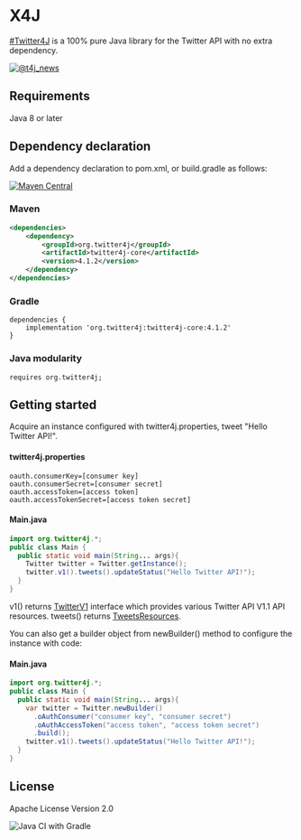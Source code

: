 # X4J
[&#35;Twitter4J](https://twitter.com/search?q=%23twitter4j&src=typed_query&f=live) is a 100% pure Java library for the Twitter API with no extra dependency. 

[![@t4j_news](https://img.shields.io/twitter/url/https/twitter.com/t4j_news.svg?style=social&label=Follow%20%40t4j_news)](https://twitter.com/t4j_news)

## Requirements
Java 8 or later

## Dependency declaration
Add a dependency declaration to pom.xml, or build.gradle as follows:

[![Maven Central](https://maven-badges.herokuapp.com/maven-central/org.twitter4j/twitter4j-corej/badge.svg)](https://maven-badges.herokuapp.com/maven-central/org.twitter4j/twitter4j-core)

### Maven
```xml
<dependencies>
    <dependency>
        <groupId>org.twitter4j</groupId>
        <artifactId>twitter4j-core</artifactId>
        <version>4.1.2</version>
    </dependency>
</dependencies>
```
### Gradle
```text
dependencies {
    implementation 'org.twitter4j:twitter4j-core:4.1.2'
}
```

### Java modularity

```text
requires org.twitter4j;
```

## Getting started

Acquire an instance configured with twitter4j.properties, tweet "Hello Twitter API!".

#### twitter4j.properties

```properties
oauth.consumerKey=[consumer key]
oauth.consumerSecret=[consumer secret]
oauth.accessToken=[access token]
oauth.accessTokenSecret=[access token secret]
```

#### Main.java

```java
import org.twitter4j.*;
public class Main {
  public static void main(String... args){
    Twitter twitter = Twitter.getInstance();
    twitter.v1().tweets().updateStatus("Hello Twitter API!");
  }
}
```

v1() returns [TwitterV1](https://github.com/Twitter4J/Twitter4J/blob/main/twitter4j-core/src/v1/java/twitter4j/v1/TwitterV1.java) interface which provides various Twitter API V1.1 API resources. tweets() returns [TweetsResources](https://github.com/Twitter4J/Twitter4J/blob/main/twitter4j-core/src/v1/java/twitter4j/v1/TweetsResources.java). 


You can also get a builder object from newBuilder() method to configure the instance with code:

#### Main.java

```java
import org.twitter4j.*;
public class Main {
  public static void main(String... args){
    var twitter = Twitter.newBuilder()
      .oAuthConsumer("consumer key", "consumer secret")
      .oAuthAccessToken("access token", "access token secret")
      .build();
    twitter.v1().tweets().updateStatus("Hello Twitter API!");
  }
}
```

## License
Apache License Version 2.0

![Java CI with Gradle](https://github.com/Twitter4J/Twitter4J/workflows/Java%20CI%20with%20Gradle/badge.svg)
